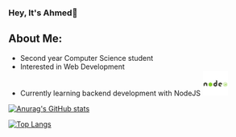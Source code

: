 ### Hey, It's Ahmed👋
## About Me:
- Second year Computer Science student
- Interested in Web Development
- Currently learning backend development with NodeJS <img src="https://raw.githubusercontent.com/devicons/devicon/master/icons/nodejs/nodejs-original-wordmark.svg" height="50" width="50">

[![Anurag's GitHub stats](https://github-readme-stats.vercel.app/api?username=SilverBullet19&theme=dark)](https://github.com/anuraghazra/github-readme-stats)

[![Top Langs](https://github-readme-stats.vercel.app/api/top-langs/?username=SilverBullet19&theme=dark)](https://github.com/anuraghazra/github-readme-stats)
